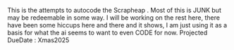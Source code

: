 This is the attempts to autocode the Scrapheap . Most of this is JUNK but may be redeemable in some way. I will be working on the rest here, there have been some hiccups here and there and it shows, I am just using it as a basis for what the ai seems to want to even CODE for now. Projected DueDate : Xmas2025
